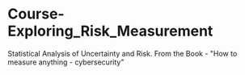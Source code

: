 # Course-Exploring_Risk_Measurement
Statistical Analysis of Uncertainty and Risk. From the Book - "How to measure anything - cybersecurity"
